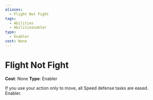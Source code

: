 ```yaml
---
aliases:
  - Flight Not Fight
tags:
  - Abilities
  - Abilitiesnabler
type:
  - Enabler
cost: None
---
```


# Flight Not Fight

**Cost**: None
**Type**: Enabler

If you use your action only to move, all Speed defense tasks are eased. Enabler.
